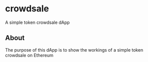 # crowdsale
A simple token crowdsale dApp

## About
The purpose of this dApp is to show the workings of a simple token crowdsale on Ethereum
